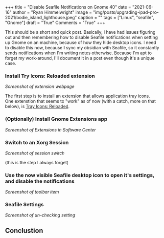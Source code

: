 +++
title   = "Disable Seafile Notifications on Gnome 40"
date    = "2021-06-16"
author  = "Ryan Himmelwright"
image   = "img/posts/upgrading-ipad-pro-2021/bodie_island_lighthouse.jpeg"
caption = ""
tags    = ["Linux", "seafile", "Gnome"]
draft   = "True"
Comments = "True"
+++

This should be a short and quick post. Basically, I have had issues figuring out
and then remembering how to disable Seafile notifications when setting up Gnome
on an machine, because of how they hide desktop icons. I need to disable this
now, because I sync my obsidian with Seafile, so it constantly sends
notifications when I'm writing notes otherwise. Because I'm apt to forget my
work-around, I'll document it in a post even though it's a unique case.

<!--more-->

### Install Try Icons: Reloaded extension

*Screenshot of extension webpage*

The first step is to install an extension that allows application tray icons.
One extenstion that seems to "work" as of now (with a catch, more on that
below), is [Tray Icons: Reloaded](https://extensions.gnome.org/extension/2890/tray-icons-reloaded/). 


### (Optionally) Install Gnome Extensions app

*Screenshot of Extensions in Software Center*

### Switch to an Xorg Session 

*Screenshot of session switch*

(this is the step I always forget)


### Use the now visible Seafile desktop icon to open it's settings, and disable the notifications

*Screenshot of toolbar item*

### Seafile Settings

*Screenshot of un-checking setting*

## Conclustion